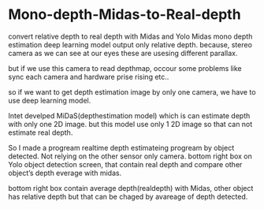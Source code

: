 # Mono-depth-Midas-to-Real-depth
convert relative depth to real depth with Midas and Yolo
Midas mono depth estimation deep learning model output only relative depth. because, stereo camera as we can see at our eyes these are usesing different parallax.

but if we use this camera to read depthmap, occour some problems like sync each camera and hardware prise rising etc..

so if we want to get depth estimation image by only one camera, we have to use deep learning model. 

Intet develped MiDaS(depthestimation model) which is can estimate depth with only one 2D image. but this model use only 1 2D image so that can not estimate real depth.

So I made a progream realtime depth estimateing progream by object detected. 
Not relying on the other sensor only camera. bottom right box on Yolo object detection screen, that contain real depth and compare other object’s depth everage with midas. 

bottom right box contain average depth(realdepth) with Midas, other object has relative depth but that can be chaged by avareage of depth detected. 